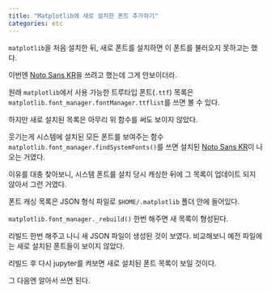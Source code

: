 ```yaml
---
title: "Matplotlib에 새로 설치한 폰트 추가하기"
categories: etc
---
```


`matplotlib`을 처음 설치한 뒤, 새로 폰트를 설치하면 이 폰트를 불러오지 못하고는 했다.

이번엔 [Noto Sans KR](https://fonts.google.com/specimen/Noto+Sans+KR)을 쓰려고 했는데 그게 안보이더라.

원래 `matplotlib`에서 사용 가능한 트루타입 폰트(`.ttf`) 목록은 `matplotlib.font_manager.fontManager.ttflist`를 쓰면 볼 수 있다.

하지만 새로 설치된 목록은 아무리 위 함수를 써도 보이지 않았다.

웃기는게 시스템에 설치된 모든 폰트를 보여주는 함수 `matplotlib.font_manager.findSystemFonts()`를 쓰면 설치된 [Noto Sans KR](https://fonts.google.com/specimen/Noto+Sans+KR)이 나오는 거였다.

이유를 대충 찾아보니, 시스템 폰트를 설치 당시 캐싱한 뒤에 그 목록이 업데이트 되지 않아서 그런 거였다.

폰트 캐싱 목록은 JSON 형식 파일로 `$HOME/.matplotlib` 폴더 안에 들어있다.

`matplotlib.font_manager._rebuild()` 한번 해주면 새 목록이 형성된다.

리빌드 한번 해주고 나니 새 JSON 파일이 생성된 것이 보였다. 비교해보니 예전 파일에는 새로 설치된 폰트들이 보이지 않았다.

리빌드 후 다시 jupyter를 켜보면 새로 설치된 폰트 목록이 보일 것이다.

그 다음엔 알아서 쓰면 된다.
